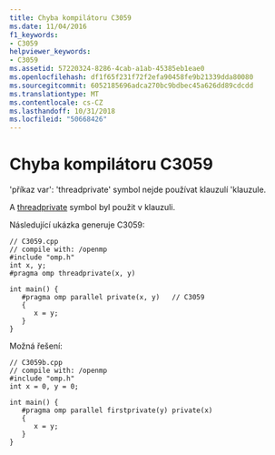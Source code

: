 ```yaml
---
title: Chyba kompilátoru C3059
ms.date: 11/04/2016
f1_keywords:
- C3059
helpviewer_keywords:
- C3059
ms.assetid: 57220324-8286-4cab-a1ab-45385eb1eae0
ms.openlocfilehash: df1f65f231f72f2efa90458fe9b21339dda80080
ms.sourcegitcommit: 6052185696adca270bc9bdbec45a626dd89cdcdd
ms.translationtype: MT
ms.contentlocale: cs-CZ
ms.lasthandoff: 10/31/2018
ms.locfileid: "50668426"
---
```

# <a name="compiler-error-c3059"></a>Chyba kompilátoru C3059

'příkaz var': 'threadprivate' symbol nejde používat klauzulí 'klauzule.

A [threadprivate](../../parallel/openmp/reference/threadprivate.md) symbol byl použit v klauzuli.

Následující ukázka generuje C3059:

```
// C3059.cpp
// compile with: /openmp
#include "omp.h"
int x, y;
#pragma omp threadprivate(x, y)

int main() {
   #pragma omp parallel private(x, y)   // C3059
   {
      x = y;
   }
}
```

Možná řešení:

```
// C3059b.cpp
// compile with: /openmp
#include "omp.h"
int x = 0, y = 0;

int main() {
   #pragma omp parallel firstprivate(y) private(x)
   {
      x = y;
   }
}
```